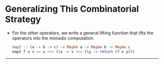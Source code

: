 # Generalizing This Combinatorial Strategy

* For the other operators, we write a general lifting function that lifts the
  operators into the monadic computation.

    ```haskell
    map2 :: (a -> b -> c) -> Maybe a -> Maybe b -> Maybe c
    map2 f u v == u >>= (\x -> v >>= (\y -> return (f x y)))
    ```


---



